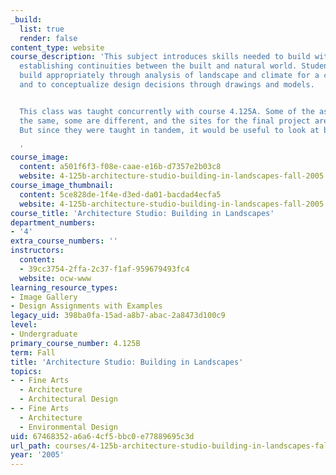 ```yaml
---
_build:
  list: true
  render: false
content_type: website
course_description: 'This subject introduces skills needed to build within a landscape
  establishing continuities between the built and natural world. Students learn to
  build appropriately through analysis of landscape and climate for a chosen site,
  and to conceptualize design decisions through drawings and models.


  This class was taught concurrently with course 4.125A. Some of the assignments are
  the same, some are different, and the sites for the final project are different.
  But since they were taught in tandem, it would be useful to look at both together.

  '
course_image:
  content: a501f6f3-f08e-caae-e16b-d7357e2b03c8
  website: 4-125b-architecture-studio-building-in-landscapes-fall-2005
course_image_thumbnail:
  content: 5ce828de-1f4e-d3ed-da01-bacdad4ecfa5
  website: 4-125b-architecture-studio-building-in-landscapes-fall-2005
course_title: 'Architecture Studio: Building in Landscapes'
department_numbers:
- '4'
extra_course_numbers: ''
instructors:
  content:
  - 39cc3754-2ffa-2c37-f1af-959679493fc4
  website: ocw-www
learning_resource_types:
- Image Gallery
- Design Assignments with Examples
legacy_uid: 398ba0fa-15ad-a8b7-abac-2a8473d100c9
level:
- Undergraduate
primary_course_number: 4.125B
term: Fall
title: 'Architecture Studio: Building in Landscapes'
topics:
- - Fine Arts
  - Architecture
  - Architectural Design
- - Fine Arts
  - Architecture
  - Environmental Design
uid: 67468352-a6a6-4cf5-bbc0-e77889695c3d
url_path: courses/4-125b-architecture-studio-building-in-landscapes-fall-2005
year: '2005'
---
```

